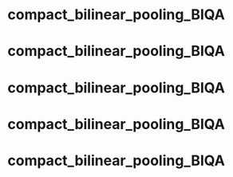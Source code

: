 # compact_bilinear_pooling_BIQA
# compact_bilinear_pooling_BIQA
# compact_bilinear_pooling_BIQA
# compact_bilinear_pooling_BIQA
# compact_bilinear_pooling_BIQA
